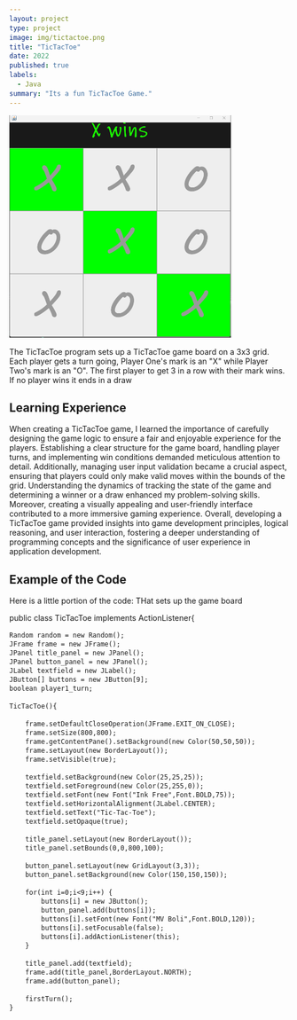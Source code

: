 ```yaml
---
layout: project
type: project
image: img/tictactoe.png
title: "TicTacToe"
date: 2022
published: true
labels:
  - Java
summary: "Its a fun TicTacToe Game."
---
```


<div class="text-center p-4">
  
  <img width="400px" src="../img/TicTacToeGame.png" class="img-thumbnail" >
 
</div>

The TicTacToe program sets up a TicTacToe game board on a 3x3 grid. Each player gets a turn going, Player One's mark is an "X" while Player Two's mark is an "O". The first player to get 3 in a row with their mark wins. If no player wins it ends in a draw

## Learning Experience
When creating a TicTacToe game, I learned the importance of carefully designing the game logic to ensure a fair and enjoyable experience for the players. Establishing a clear structure for the game board, handling player turns, and implementing win conditions demanded meticulous attention to detail. Additionally, managing user input validation became a crucial aspect, ensuring that players could only make valid moves within the bounds of the grid. Understanding the dynamics of tracking the state of the game and determining a winner or a draw enhanced my problem-solving skills. Moreover, creating a visually appealing and user-friendly interface contributed to a more immersive gaming experience. Overall, developing a TicTacToe game provided insights into game development principles, logical reasoning, and user interaction, fostering a deeper understanding of programming concepts and the significance of user experience in application development.

## Example of the Code
Here is a little portion of the code: THat sets up the game board

public class TicTacToe implements ActionListener{

	Random random = new Random();
	JFrame frame = new JFrame();
	JPanel title_panel = new JPanel();
	JPanel button_panel = new JPanel();
	JLabel textfield = new JLabel();
	JButton[] buttons = new JButton[9];
	boolean player1_turn;

	TicTacToe(){
		
		frame.setDefaultCloseOperation(JFrame.EXIT_ON_CLOSE);
		frame.setSize(800,800);
		frame.getContentPane().setBackground(new Color(50,50,50));
		frame.setLayout(new BorderLayout());
		frame.setVisible(true);
		
		textfield.setBackground(new Color(25,25,25));
		textfield.setForeground(new Color(25,255,0));
		textfield.setFont(new Font("Ink Free",Font.BOLD,75));
		textfield.setHorizontalAlignment(JLabel.CENTER);
		textfield.setText("Tic-Tac-Toe");
		textfield.setOpaque(true);
		
		title_panel.setLayout(new BorderLayout());
		title_panel.setBounds(0,0,800,100);
		
		button_panel.setLayout(new GridLayout(3,3));
		button_panel.setBackground(new Color(150,150,150));
		
		for(int i=0;i<9;i++) {
			buttons[i] = new JButton();
			button_panel.add(buttons[i]);
			buttons[i].setFont(new Font("MV Boli",Font.BOLD,120));
			buttons[i].setFocusable(false);
			buttons[i].addActionListener(this);
		}
		
		title_panel.add(textfield);
		frame.add(title_panel,BorderLayout.NORTH);
		frame.add(button_panel);
		
		firstTurn();
	}

